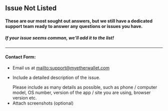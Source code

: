 ## Issue Not Listed

#### These are our most sought out answers, but we still have a dedicated support team ready to answer any questions or issues you have.

##### If your issue seems common, we’ll add it to the list!

***

#### Contact Form:

* Email us at <mailto:support@myetherwallet.com>
* <p>Include a detailed description of the issue.</p>
  <note>Please include as many details as possible, such as phone / computer model, OS number, version of the app / site you are using, browser version etc.</note>
* Attach screenshots (optional)
